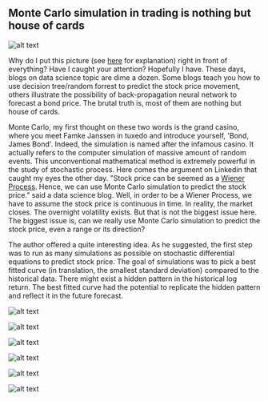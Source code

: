 ## Monte Carlo simulation in trading is nothing but house of cards

![alt text](https://raw.githubusercontent.com/tattooday/quant-trading/master/Monte%20Carlo%20project/preview/xkcd_curve_fitting.png)

Why do I put this picture (see <a href=https://www.explainxkcd.com/wiki/index.php/2048:_Curve-Fitting>here</a> for explanation) right in front of everything? Have I caught your attention? Hopefully I have. These days, blogs on data science topic are dime a dozen. Some blogs teach you how to use decision tree/random forrest to predict the stock price movement, others illustrate the possibility of back-propagation neural network to forecast a bond price. The brutal truth is, most of them are nothing but house of cards.

Monte Carlo, my first thought on these two words is the grand casino, where you meet Famke Janssen in tuxedo and introduce yourself, 'Bond, James Bond'. Indeed, the simulation is named after the infamous casino. It actually refers to the computer simulation of massive amount of random events. This unconventional mathematical method is extremely powerful in the study of stochastic process. Here comes the argument on Linkedin that caught my eyes the other day. "Stock price can be seemed as a <a href=https://en.wikipedia.org/wiki/Wiener_process>Wiener Process</a>. Hence, we can use Monte Carlo simulation to predict the stock price." said a data science blog. Well, in order to be a Wiener Process, we have to assume the stock price is continuous in time. In reality, the market closes. The overnight volatility exists. But that is not the biggest issue here. The biggest issue is, can we really use Monte Carlo simulation to predict the stock price, even a range or its direction?

The author offered a quite interesting idea. As he suggested, the first step was to run as many simulations as possible on stochastic differential equations to predict stock price. The goal of simulations was to pick a best fitted curve (in translation, the smallest standard deviation) compared to the historical data. There might exist a hidden pattern in the historical log return. The best fitted curve had the potential to replicate the hidden pattern and reflect it in the future forecast.

![alt text](https://raw.githubusercontent.com/tattooday/quant-trading/master/Monte%20Carlo%20project/preview/ge%20simulation.png)

![alt text](https://raw.githubusercontent.com/tattooday/quant-trading/master/Monte%20Carlo%20project/preview/ge%20versus.png)

![alt text](https://raw.githubusercontent.com/tattooday/quant-trading/master/Monte%20Carlo%20project/preview/ge%20accuracy.png)

![alt text](https://raw.githubusercontent.com/tattooday/quant-trading/master/Monte%20Carlo%20project/preview/ge%20simulation2.png)

![alt text](https://raw.githubusercontent.com/tattooday/quant-trading/master/Monte%20Carlo%20project/preview/nvda%20versus.png)

![alt text](https://raw.githubusercontent.com/tattooday/quant-trading/master/Monte%20Carlo%20project/preview/nvda%20simulation.png)


